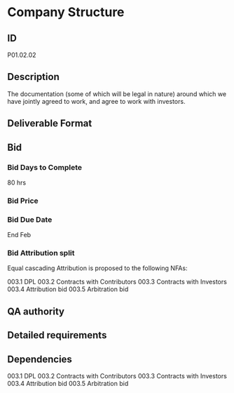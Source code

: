 # Company Structure 

## ID 

P01.02.02

## Description

The documentation (some of which will be legal in nature) around which we have jointly agreed to work, and agree to work with investors.

## Deliverable Format

## Bid 

### Bid Days to Complete

80 hrs

### Bid Price

### Bid Due Date

End Feb

### Bid Attribution split

Equal cascading Attribution is proposed to the following NFAs:

003.1 DPL
003.2 Contracts with Contributors
003.3 Contracts with Investors
003.4 Attribution bid
003.5 Arbitration bid

## QA authority

## Detailed requirements

## Dependencies

003.1 DPL
003.2 Contracts with Contributors
003.3 Contracts with Investors
003.4 Attribution bid
003.5 Arbitration bid
